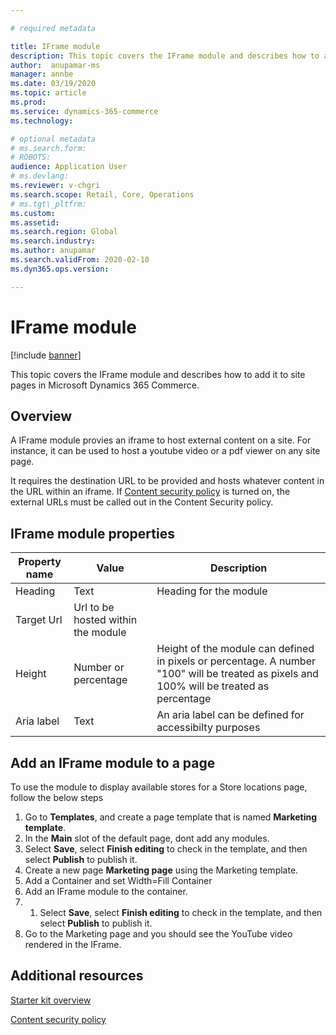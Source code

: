 ```yaml
---

# required metadata

title: IFrame module
description: This topic covers the IFrame module and describes how to add it to site pages in Microsoft Dynamics 365 Commerce.
author:  anupamar-ms
manager: annbe
ms.date: 03/19/2020
ms.topic: article
ms.prod:
ms.service: dynamics-365-commerce
ms.technology:

# optional metadata
# ms.search.form:
# ROBOTS:
audience: Application User
# ms.devlang:
ms.reviewer: v-chgri
ms.search.scope: Retail, Core, Operations
# ms.tgt\_pltfrm:
ms.custom:
ms.assetid:
ms.search.region: Global
ms.search.industry:
ms.author: anupamar
ms.search.validFrom: 2020-02-10
ms.dyn365.ops.version:

---
```


# IFrame module

[!include [banner](includes/banner.md)]

This topic covers the IFrame module and describes how to add it to site pages in Microsoft Dynamics 365 Commerce.

## Overview

A IFrame module provies an iframe to host external content on a site. For instance, it can be used to host a youtube video or a pdf viewer on any site page. 

It requires the destination URL to be provided and hosts whatever content in the URL within an iframe. If [Content security policy](manage-csp.md) is turned on, the external URLs must be called out in the Content Security policy.

## IFrame module properties

| Property name             | Value                 | Description |
|---------------------------|-----------------------|-------------|
| Heading| Text| Heading for the module|
| Target Url| Url to be hosted within the module|
| Height| Number or percentage| Height of the module can  defined in pixels or percentage. A number "100" will be treated as pixels and 100% will be treated as percentage |
| Aria label| Text| An aria label can be defined for accessibilty purposes |

## Add an IFrame module to a page

To use the module to display available stores for a Store locations page, follow the below steps
 1. Go to **Templates**, and create a page template that is named **Marketing template**.
1. In the **Main** slot of the default page, dont add any modules.
1. Select **Save**, select **Finish editing** to check in the template, and then select **Publish** to publish it.
1. Create a new page **Marketing page** using the Marketing template.
1. Add a Container and set Width=Fill Container
1. Add an IFrame module to the container. 
1. 1. Select **Save**, select **Finish editing** to check in the template, and then select **Publish** to publish it.
1. Go to the Marketing page and you should see the YouTube video rendered in the IFrame. 
 
## Additional resources

[Starter kit overview](starter-kit-overview.md)

[Content security policy](manage-csp.md)




